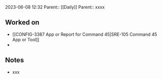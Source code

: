 2023-06-08 12:32
Parent:: [[Daily]] 
Parent:: xxxx






## Worked on

- [[CONFIG-3387 App or Report for Command 45|SRE-105 Command 45 App or Tool]]
- 

## Notes

- xxx





